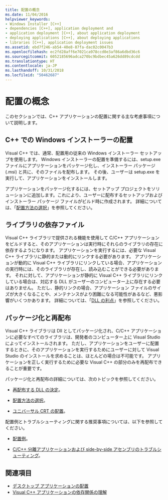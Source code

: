 ```yaml
---
title: 配置の概念
ms.date: 11/04/2016
helpviewer_keywords:
- Windows Installer [C++]
- dependencies [C++], application deployment and
- application deployment [C++], about application deployment
- deploying applications [C++], about deploying applications
- libraries [C++], application deployment issues
ms.assetid: ebd7f246-ab54-40e8-87fa-dac02c0047b3
ms.openlocfilehash: ec2fd28aff6e7021ca978ccd0e3af86a6dbd36c6
ms.sourcegitcommit: 6052185696adca270bc9bdbec45a626dd89cdcdd
ms.translationtype: HT
ms.contentlocale: ja-JP
ms.lasthandoff: 10/31/2018
ms.locfileid: "50462687"
---
```

# <a name="deployment-concepts"></a>配置の概念

このセクションでは、C++ アプリケーションの配置に関する主な考慮事項について説明します。

## <a name="windows-installer-deployment-in-c"></a>C++ での Windows インストーラーの配置

Visual C++ では、通常、配置用の従来の Windows インストーラー セットアップを使用します。 Windows インストーラーの配置を準備するには、setup.exe ファイルにアプリケーションをパッケージ化し、インストーラー パッケージ (.msi) と共に、そのファイルを配布します。 その後、ユーザーは setup.exe を実行して、アプリケーションをインストールします。

アプリケーションをパッケージ化するには、セットアップ プロジェクトをソリューションに追加します。これにより、ユーザーに配布するセットアップおよびインストーラー パッケージ ファイルがビルド時に作成されます。 詳細については、「[配置方法の選択](../ide/choosing-a-deployment-method.md)」を参照してください。

## <a name="library-dependencies"></a>ライブラリの依存ファイル

Visual C++ ライブラリで提供される機能を使用して C/C++ アプリケーションをビルドすると、そのアプリケーションは実行時にそれらのライブラリの存在に依存するようになります。 アプリケーションを実行するには、必要な Visual C++ ライブラリに静的または動的にリンクする必要があります。 アプリケーションが動的に Visual C++ ライブラリにリンクしている場合、アプリケーションの実行時には、そのライブラリが存在し、読み込むことができる必要があります。 それに対して、アプリケーションが静的に Visual C++ ライブラリにリンクしている場合は、対応する DLL がユーザーのコンピューター上に存在する必要はありません。 ただし、静的リンクの場合、アプリケーション ファイルのサイズが大きくなることや、メンテナンスがより困難になる可能性があるなど、悪影響がいくつかあります。 詳細については、「[DLL の利点](../build/dlls-in-visual-cpp.md#advantages-of-using-dlls)」を参照してください。

## <a name="packaging-and-redistributing"></a>パッケージ化と再配布

Visual C++ ライブラリは Dll としてパッケージ化され、C/C++ アプリケーションに必要なすべてのライブラリは、開発者のコンピューター上に Visual Studio によってインストールされます。 ただし、アプリケーションをユーザーに配置するときに、そのアプリケーションを実行するためにユーザーに対して Visual Studio のインストールを求めることは、ほとんどの場合は不可能です。 アプリケーションを正しく実行するために必要な Visual C++ の部分のみを再配布できることが重要です。

パッケージ化と再配布の詳細については、次のトピックを参照してください。

- [再配布する DLL の決定](../ide/determining-which-dlls-to-redistribute.md)。

- [配置方法の選択](../ide/choosing-a-deployment-method.md)。

- [ユニバーサル CRT の配置](universal-crt-deployment.md)。

配置例とトラブルシューティングに関する推奨事項については、以下を参照してください。

- [配置例](../ide/deployment-examples.md)。

- [C/C++ 分離アプリケーションおよび side-by-side アセンブリのトラブルシューティング](../build/troubleshooting-c-cpp-isolated-applications-and-side-by-side-assemblies.md)。

## <a name="see-also"></a>関連項目

- [デスクトップ アプリケーションの配置](../ide/deploying-native-desktop-applications-visual-cpp.md)
- [Visual C++ アプリケーションの依存関係の理解](../ide/understanding-the-dependencies-of-a-visual-cpp-application.md)

